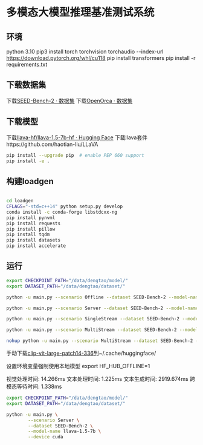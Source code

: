# 多模态大模型推理基准测试系统
## 环境
python 3.10
pip3 install torch torchvision torchaudio --index-url https://download.pytorch.org/whl/cu118
pip install transformers
pip install -r requirements.txt

## 下载数据集
下载[SEED-Bench-2 · 数据集](https://modelscope.cn/datasets/TencentARC/SEED-Bench-2/summary)
下载[OpenOrca · 数据集](https://huggingface.co/datasets/Open-Orca/OpenOrca)

## 下载模型
下载[llava-hf/llava-1.5-7b-hf · Hugging Face](https://huggingface.co/llava-hf/llava-1.5-7b-hf)
下载llava套件https://github.com/haotian-liu/LLaVA
```bash
pip install --upgrade pip  # enable PEP 660 support
pip install -e .
```

## 构建loadgen

```bash

cd loadgen
CFLAGS="-std=c++14" python setup.py develop
conda install -c conda-forge libstdcxx-ng
pip install pynvml
pip install requests
pip install pillow
pip install tqdm
pip install datasets
pip install accelerate
```

## 运行

```bash
export CHECKPOINT_PATH="/data/dengtao/model/"
export DATASET_PATH="/data/dengtao/dataset/"

python -u main.py --scenario Offline --dataset SEED-Bench-2 --model-name llava-1.5-7b-hf --total-sample-count 24576 --batch-size 2 --device cuda --test-mode PerformanceOnly

python -u main.py --scenario Server --dataset SEED-Bench-2 --model-name llava-1.5-7b-hf --total-sample-count 34576 --batch-size 1 --device cuda --test-mode PerformanceOnly

python -u main.py --scenario SingleStream --dataset SEED-Bench-2 --model-name llava-1.5-7b-hf --total-sample-count 34576 --batch-size 1 --device cuda --test-mode PerformanceOnly

python -u main.py --scenario MultiStream --dataset SEED-Bench-2 --model-name llava-1.5-7b-hf --total-sample-count 34576 --batch-size 1 --device cuda --test-mode PerformanceOnly

nohup python -u main.py --scenario MultiStream --dataset SEED-Bench-2 --model-name llava-1.5-7b-hf --total-sample-count 34576 --batch-size 1 --device cuda --test-mode PerformanceOnly > output.txt 2>&1 &
```

手动下载[clip-vit-large-patch14-336](https://huggingface.co/openai/clip-vit-large-patch14-336)到~/.cache/huggingface/

设置环境变量强制使用本地模型 export HF_HUB_OFFLINE=1

视觉处理时间: 14.266ms
文本处理时间: 1.225ms
文本生成时间: 2919.674ms
跨模态等待时间: 1.338ms

```bash
export CHECKPOINT_PATH="/data/dengtao/model/"
export DATASET_PATH="/data/dengtao/dataset/"

python -u main.py \
        --scenario Server \
		--dataset SEED-Bench-2 \
		--model-name llava-1.5-7b \
		--device cuda
```